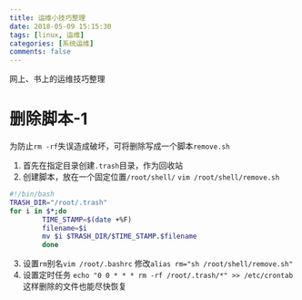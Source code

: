 ```yaml
---
title: 运维小技巧整理
date: 2018-05-09 15:15:30
tags: [linux, 运维]
categories: [系统运维]
comments: false
---
```


网上、书上的运维技巧整理

<!-- more -->

# 删除脚本-1

为防止`rm -rf`失误造成破坏，可将删除写成一个脚本`remove.sh`

1. 首先在指定目录创建`.trash`目录，作为回收站
2. 创建脚本，放在一个固定位置`/root/shell/`
   `vim /root/shell/remove.sh`

```bash
#!/bin/bash
TRASH_DIR="/root/.trash"
for i in $*;do
        TIME_STAMP=$(date +%F)
        filename=$i
        mv $i $TRASH_DIR/$TIME_STAMP.$filename
        done
```

3. 设置`rm`别名`vim /root/.bashrc`
   修改`alias rm="sh /root/shell/remove.sh"`
4. 设置定时任务
   `echo "0 0 * * * rm -rf /root/.trash/*" >> /etc/crontab`
   这样删除的文件也能尽快恢复
